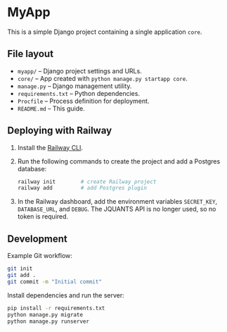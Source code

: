 # MyApp

This is a simple Django project containing a single application `core`.

## File layout

- `myapp/` – Django project settings and URLs.
- `core/` – App created with `python manage.py startapp core`.
- `manage.py` – Django management utility.
- `requirements.txt` – Python dependencies.
- `Procfile` – Process definition for deployment.
- `README.md` – This guide.

## Deploying with Railway

1. Install the [Railway CLI](https://railway.app/).
2. Run the following commands to create the project and add a Postgres database:

   ```bash
   railway init        # create Railway project
   railway add         # add Postgres plugin
   ```
3. In the Railway dashboard, add the environment variables `SECRET_KEY`, `DATABASE_URL`, and `DEBUG`.
The JQUANTS API is no longer used, so no token is required.

## Development

Example Git workflow:

```bash
git init
git add .
git commit -m "Initial commit"
```

Install dependencies and run the server:

```bash
pip install -r requirements.txt
python manage.py migrate
python manage.py runserver
```
